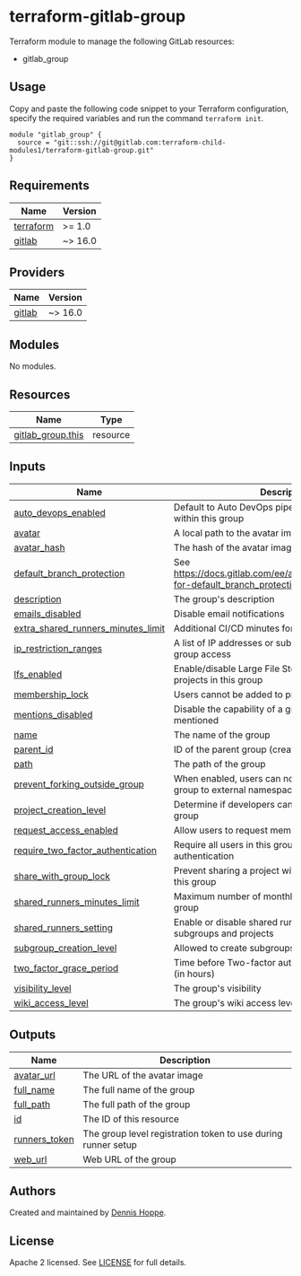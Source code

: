 # terraform-gitlab-group

Terraform module to manage the following GitLab resources:

* gitlab_group

## Usage

Copy and paste the following code snippet to your Terraform configuration,
specify the required variables and run the command `terraform init`.

```hcl
module "gitlab_group" {
  source = "git::ssh://git@gitlab.com:terraform-child-modules1/terraform-gitlab-group.git"
}
```

<!-- BEGINNING OF PRE-COMMIT-TERRAFORM DOCS HOOK -->
## Requirements

| Name | Version |
|------|---------|
| <a name="requirement_terraform"></a> [terraform](#requirement\_terraform) | >= 1.0 |
| <a name="requirement_gitlab"></a> [gitlab](#requirement\_gitlab) | ~> 16.0 |

## Providers

| Name | Version |
|------|---------|
| <a name="provider_gitlab"></a> [gitlab](#provider\_gitlab) | ~> 16.0 |

## Modules

No modules.

## Resources

| Name | Type |
|------|------|
| [gitlab_group.this](https://registry.terraform.io/providers/gitlabhq/gitlab/latest/docs/resources/group) | resource |

## Inputs

| Name | Description | Type | Default | Required |
|------|-------------|------|---------|:--------:|
| <a name="input_auto_devops_enabled"></a> [auto\_devops\_enabled](#input\_auto\_devops\_enabled) | Default to Auto DevOps pipeline for all projects within this group | `bool` | `false` | no |
| <a name="input_avatar"></a> [avatar](#input\_avatar) | A local path to the avatar image to upload | `string` | `null` | no |
| <a name="input_avatar_hash"></a> [avatar\_hash](#input\_avatar\_hash) | The hash of the avatar image | `string` | `null` | no |
| <a name="input_default_branch_protection"></a> [default\_branch\_protection](#input\_default\_branch\_protection) | See https://docs.gitlab.com/ee/api/groups.html#options-for-default_branch_protection | `number` | `2` | no |
| <a name="input_description"></a> [description](#input\_description) | The group's description | `string` | `null` | no |
| <a name="input_emails_disabled"></a> [emails\_disabled](#input\_emails\_disabled) | Disable email notifications | `bool` | `false` | no |
| <a name="input_extra_shared_runners_minutes_limit"></a> [extra\_shared\_runners\_minutes\_limit](#input\_extra\_shared\_runners\_minutes\_limit) | Additional CI/CD minutes for this group | `number` | `null` | no |
| <a name="input_ip_restriction_ranges"></a> [ip\_restriction\_ranges](#input\_ip\_restriction\_ranges) | A list of IP addresses or subnet masks to restrict group access | `list(string)` | `[]` | no |
| <a name="input_lfs_enabled"></a> [lfs\_enabled](#input\_lfs\_enabled) | Enable/disable Large File Storage (LFS) for the projects in this group | `bool` | `true` | no |
| <a name="input_membership_lock"></a> [membership\_lock](#input\_membership\_lock) | Users cannot be added to projects in this group | `bool` | `false` | no |
| <a name="input_mentions_disabled"></a> [mentions\_disabled](#input\_mentions\_disabled) | Disable the capability of a group from getting mentioned | `bool` | `false` | no |
| <a name="input_name"></a> [name](#input\_name) | The name of the group | `string` | n/a | yes |
| <a name="input_parent_id"></a> [parent\_id](#input\_parent\_id) | ID of the parent group (creates a nested group) | `number` | `null` | no |
| <a name="input_path"></a> [path](#input\_path) | The path of the group | `string` | n/a | yes |
| <a name="input_prevent_forking_outside_group"></a> [prevent\_forking\_outside\_group](#input\_prevent\_forking\_outside\_group) | When enabled, users can not fork projects from this group to external namespaces | `bool` | `false` | no |
| <a name="input_project_creation_level"></a> [project\_creation\_level](#input\_project\_creation\_level) | Determine if developers can create projects in the group | `string` | `"developer"` | no |
| <a name="input_request_access_enabled"></a> [request\_access\_enabled](#input\_request\_access\_enabled) | Allow users to request member access | `bool` | `true` | no |
| <a name="input_require_two_factor_authentication"></a> [require\_two\_factor\_authentication](#input\_require\_two\_factor\_authentication) | Require all users in this group to setup Two-factor authentication | `bool` | `false` | no |
| <a name="input_share_with_group_lock"></a> [share\_with\_group\_lock](#input\_share\_with\_group\_lock) | Prevent sharing a project with another group within this group | `bool` | `false` | no |
| <a name="input_shared_runners_minutes_limit"></a> [shared\_runners\_minutes\_limit](#input\_shared\_runners\_minutes\_limit) | Maximum number of monthly CI/CD minutes for this group | `number` | `null` | no |
| <a name="input_shared_runners_setting"></a> [shared\_runners\_setting](#input\_shared\_runners\_setting) | Enable or disable shared runners for a group’s subgroups and projects | `string` | `"enabled"` | no |
| <a name="input_subgroup_creation_level"></a> [subgroup\_creation\_level](#input\_subgroup\_creation\_level) | Allowed to create subgroups | `string` | `"maintainer"` | no |
| <a name="input_two_factor_grace_period"></a> [two\_factor\_grace\_period](#input\_two\_factor\_grace\_period) | Time before Two-factor authentication is enforced (in hours) | `number` | `48` | no |
| <a name="input_visibility_level"></a> [visibility\_level](#input\_visibility\_level) | The group's visibility | `string` | `"private"` | no |
| <a name="input_wiki_access_level"></a> [wiki\_access\_level](#input\_wiki\_access\_level) | The group's wiki access level | `string` | `"enabled"` | no |

## Outputs

| Name | Description |
|------|-------------|
| <a name="output_avatar_url"></a> [avatar\_url](#output\_avatar\_url) | The URL of the avatar image |
| <a name="output_full_name"></a> [full\_name](#output\_full\_name) | The full name of the group |
| <a name="output_full_path"></a> [full\_path](#output\_full\_path) | The full path of the group |
| <a name="output_id"></a> [id](#output\_id) | The ID of this resource |
| <a name="output_runners_token"></a> [runners\_token](#output\_runners\_token) | The group level registration token to use during runner setup |
| <a name="output_web_url"></a> [web\_url](#output\_web\_url) | Web URL of the group |
<!-- END OF PRE-COMMIT-TERRAFORM DOCS HOOK -->

## Authors

Created and maintained by [Dennis Hoppe](https://gitlab.com/dhoppe).

## License

Apache 2 licensed. See [LICENSE](LICENSE) for full details.
